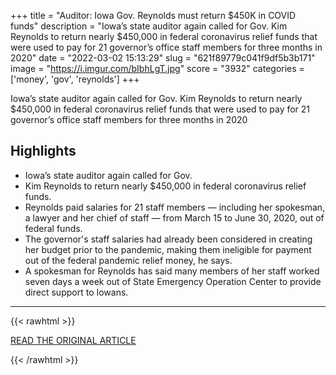 +++
title = "Auditor: Iowa Gov. Reynolds must return $450K in COVID funds"
description = "Iowa’s state auditor again called for Gov. Kim Reynolds to return nearly $450,000 in federal coronavirus relief funds that were used to pay for 21 governor’s office staff members for three months in 2020"
date = "2022-03-02 15:13:29"
slug = "621f89779c041f9df5b3b171"
image = "https://i.imgur.com/bIbhLgT.jpg"
score = "3932"
categories = ['money', 'gov', 'reynolds']
+++

Iowa’s state auditor again called for Gov. Kim Reynolds to return nearly $450,000 in federal coronavirus relief funds that were used to pay for 21 governor’s office staff members for three months in 2020

## Highlights

- Iowa’s state auditor again called for Gov.
- Kim Reynolds to return nearly $450,000 in federal coronavirus relief funds.
- Reynolds paid salaries for 21 staff members — including her spokesman, a lawyer and her chief of staff — from March 15 to June 30, 2020, out of federal funds.
- The governor's staff salaries had already been considered in creating her budget prior to the pandemic, making them ineligible for payment out of the federal pandemic relief money, he says.
- A spokesman for Reynolds has said many members of her staff worked seven days a week out of State Emergency Operation Center to provide direct support to Iowans.

---

{{< rawhtml >}}
  <p class="article-category">
    <a target="_blank" href="https://abcnews.go.com/Health/wireStory/auditor-iowa-gov-reynolds-return-450k-covid-funds-83182550">READ THE ORIGINAL ARTICLE</a>
  </p>
{{< /rawhtml >}}
